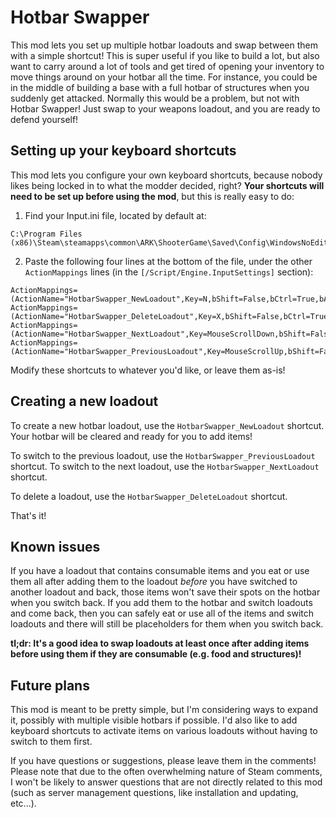 # Hotbar Swapper

This mod lets you set up multiple hotbar loadouts and swap between them with a simple shortcut! This is super useful if you like to build a lot, but also want to carry around a lot of tools and get tired of opening your inventory to move things around on your hotbar all the time. For instance, you could be in the middle of building a base with a full hotbar of structures when you suddenly get attacked. Normally this would be a problem, but not with Hotbar Swapper! Just swap to your weapons loadout, and you are ready to defend yourself!

## Setting up your keyboard shortcuts

This mod lets you configure your own keyboard shortcuts, because nobody likes being locked in to what the modder decided, right? **Your shortcuts will need to be set up before using the mod**, but this is really easy to do:

1. Find your Input.ini file, located by default at:
```
C:\Program Files (x86)\Steam\steamapps\common\ARK\ShooterGame\Saved\Config\WindowsNoEditor\Input.ini
```

2. Paste the following four lines at the bottom of the file, under the other `ActionMappings` lines (in the `[/Script/Engine.InputSettings]` section):
```
ActionMappings=(ActionName="HotbarSwapper_NewLoadout",Key=N,bShift=False,bCtrl=True,bAlt=False,bCmd=False)
ActionMappings=(ActionName="HotbarSwapper_DeleteLoadout",Key=X,bShift=False,bCtrl=True,bAlt=False,bCmd=False)
ActionMappings=(ActionName="HotbarSwapper_NextLoadout",Key=MouseScrollDown,bShift=False,bCtrl=True,bAlt=False,bCmd=False)
ActionMappings=(ActionName="HotbarSwapper_PreviousLoadout",Key=MouseScrollUp,bShift=False,bCtrl=True,bAlt=False,bCmd=False)
```

Modify these shortcuts to whatever you'd like, or leave them as-is!

## Creating a new loadout

To create a new hotbar loadout, use the `HotbarSwapper_NewLoadout` shortcut. Your hotbar will be cleared and ready for you to add items!

To switch to the previous loadout, use the `HotbarSwapper_PreviousLoadout` shortcut. To switch to the next loadout, use the `HotbarSwapper_NextLoadout` shortcut.

To delete a loadout, use the `HotbarSwapper_DeleteLoadout` shortcut.

That's it!

## Known issues

If you have a loadout that contains consumable items and you eat or use them all after adding them to the loadout _before_ you have switched to another loadout and back, those items won't save their spots on the hotbar when you switch back. If you add them to the hotbar and switch loadouts and come back, then you can safely eat or use all of the items and switch loadouts and there will still be placeholders for them when you switch back.

**tl;dr: It's a good idea to swap loadouts at least once after adding items before using them if they are consumable (e.g. food and structures)!**

## Future plans

This mod is meant to be pretty simple, but I'm considering ways to expand it, possibly with multiple visible hotbars if possible. I'd also like to add keyboard shortcuts to activate items on various loadouts without having to switch to them first.

If you have questions or suggestions, please leave them in the comments! Please note that due to the often overwhelming nature of Steam comments, I won't be likely to answer questions that are not directly related to this mod (such as server management questions, like installation and updating, etc...).